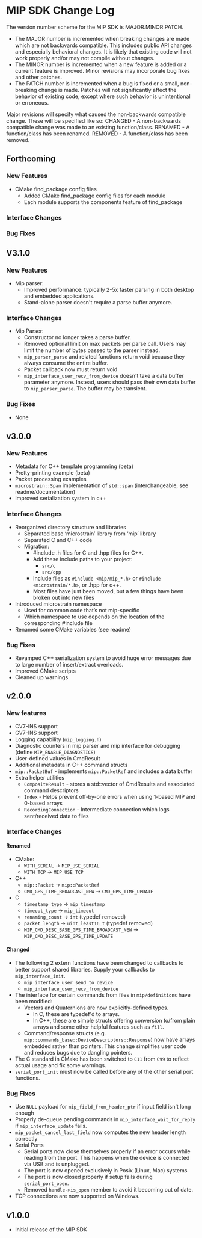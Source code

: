 
MIP SDK Change Log
==================

The version number scheme for the MIP SDK is MAJOR.MINOR.PATCH.

* The MAJOR number is incremented when breaking changes are made which are not backwards compatible.
  This includes public API changes and especially behavioral changes. It is likely that existing code
  will not work properly and/or may not compile without changes.
* The MINOR number is incremented when a new feature is added or a current feature is improved.
  Minor revisions may incorporate bug fixes and other patches.
* The PATCH number is incremented when a bug is fixed or a small, non-breaking change is made.
  Patches will not significantly affect the behavior of existing code, except where such behavior
  is unintentional or erroneous.

Major revisions will specify what caused the non-backwards compatible change. These will be specified like so:
CHANGED - A non-backwards compatible change was made to an existing function/class.
RENAMED - A function/class has been renamed.
REMOVED - A function/class has been removed.

Forthcoming
-----------
### New Features
* CMake find_package config files
  * Added CMake find_package config files for each module
  * Each module supports the components feature of find_package
### Interface Changes
### Bug Fixes

V3.1.0
-----------
### New Features
* Mip parser:
  * Improved performance: typically 2-5x faster parsing in both desktop and embedded applications.
  * Stand-alone parser doesn't require a parse buffer anymore.
### Interface Changes
* Mip Parser:
  * Constructor no longer takes a parse buffer.
  * Removed optional limit on max packets per parse call. Users may limit the number of bytes passed to the parser instead.
  * `mip_parser_parse` and related functions return void because they always consume the entire buffer.
  * Packet callback now must return void
  * `mip_interface_user_recv_from_device` doesn't take a data buffer parameter anymore. Instead, users should pass
    their own data buffer to `mip_parser_parse`. The buffer may be transient.
### Bug Fixes
  * None

v3.0.0
------

### New Features
* Metadata for C++ template programming (beta)
* Pretty-printing example (beta)
* Packet processing examples
* `microstrain::Span` implementation of `std::span` (interchangeable, see readme/documentation)
* Improved serialization system in c++

### Interface Changes
* Reorganized directory structure and libraries
  * Separated base ‘microstrain’ library from ‘mip’ library
  * Separated C and C++ code
  * Migration:
    * #include .h files for C and .hpp files for C++.
    * Add these include paths to your project:
      * `src/c`
      * `src/cpp`
    * Include files as `#include <mip/mip_*.h>` or `#include <microstrain/*.h>`, or .hpp for c++.
    * Most files have just been moved, but a few things have been broken out into new files
* Introduced microstrain namespace
  * Used for common code that’s not mip-specific
  * Which namespace to use depends on the location of the corresponding #include file
* Renamed some CMake variables (see readme)

### Bug Fixes
* Revamped C++ serialization system to avoid huge error messages due to large number of insert/extract overloads.
* Improved CMake scripts
* Cleaned up warnings

v2.0.0
------

### New features
* CV7-INS support
* GV7-INS support
* Logging capability (`mip_logging.h`)
* Diagnostic counters in mip parser and mip interface for debugging (define `MIP_ENABLE_DIAGNOSTICS`)
* User-defined values in CmdResult
* Additional metadata in C++ command structs
* `mip::PacketBuf` - implements `mip::PacketRef` and includes a data buffer
* Extra helper utilities
  * `CompositeResult` - stores a std::vector of CmdResults and associated command descriptors
  * `Index` - Helps prevent off-by-one errors when using 1-based MIP and 0-based arrays
  * `RecordingConnection` - Intermediate connection which logs sent/received data to files

### Interface Changes

#### Renamed
* CMake:
  * `WITH_SERIAL` &rarr; `MIP_USE_SERIAL`
  * `WITH_TCP` &rarr; `MIP_USE_TCP`
* C++
  * `mip::Packet` &rarr; `mip::PacketRef`
  * `CMD_GPS_TIME_BROADCAST_NEW` &rarr; `CMD_GPS_TIME_UPDATE`
* C
  * `timestamp_type` &rarr; `mip_timestamp`
  * `timeout_type` &rarr; `mip_timeout`
  * `renaming_count` &rarr; `int` (typedef removed)
  * `packet_length` &rarr; `uint_least16_t` (typedef removed)
  * `MIP_CMD_DESC_BASE_GPS_TIME_BROADCAST_NEW` &rarr; `MIP_CMD_DESC_BASE_GPS_TIME_UPDATE`

#### Changed
* The following 2 extern functions have been changed to callbacks to better support shared libraries.
  Supply your callbacks to `mip_interface_init`.
  * `mip_interface_user_send_to_device`
  * `mip_interface_user_recv_from_device`
* The interface for certain commands from files in `mip/definitions` have been modified:
  * Vectors and Quaternions are now explicitly-defined types.
    * In C, these are typedef'd to arrays.
    * In C++, these are simple structs offering conversion to/from plain arrays and some
      other helpful features such as `fill`.
  * Command/response structs (e.g. `mip::commands_base::DeviceDescriptors::Response`) now have
    arrays embedded rather than pointers. This change simplifies user code and reduces bugs due
    to dangling pointers.
* The C standard in CMake has been switched to `C11` from `C99` to reflect actual usage and fix
  some warnings.
* `serial_port_init` must now be called before any of the other serial port functions.

### Bug Fixes
* Use `NULL` payload for `mip_field_from_header_ptr` if input field isn't long enough
* Properly de-queue pending commands in `mip_interface_wait_for_reply` if `mip_interface_update` fails.
* `mip_packet_cancel_last_field` now computes the new header length correctly
* Serial Ports
  * Serial ports now close themselves properly if an error occurs while reading from the port. This happens when the device is connected via USB and is unplugged.
  * The port is now opened exclusively in Posix (Linux, Mac) systems
  * The port is now closed properly if setup fails during `serial_port_open`.
  * Removed `handle->is_open` member to avoid it becoming out of date.
* TCP connections are now supported on Windows.


v1.0.0
------
* Initial release of the MIP SDK
